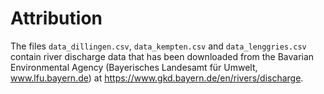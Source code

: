 # Attribution

The files `data_dillingen.csv`, `data_kempten.csv` and `data_lenggries.csv` contain river discharge data that has been downloaded from the Bavarian Environmental Agency (Bayerisches Landesamt für Umwelt, www.lfu.bayern.de) at https://www.gkd.bayern.de/en/rivers/discharge.